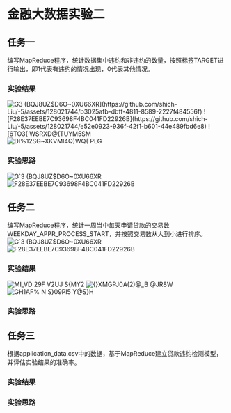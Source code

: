 # 金融大数据实验二
## 任务一
编写MapReduce程序，统计数据集中违约和⾮违约的数量，按照标签TARGET进⾏输出，即1代表有违约的情况出现，0代表其他情况。
### 实验结果

![G`3 (BQJ8UZ$D6O~0XU66XR](https://github.com/shich-Liu/-5/assets/128021744/b3025afb-dbff-4811-8589-2227f484556f)
![F28E37EEBE7C93698F4BC041FD22926B](https://github.com/shich-Liu/-5/assets/128021744/e52e0923-936f-42f1-b601-44e489fbd6e8)
![6`TO3( `WSR`XD@(TUYM5SM](https://github.com/shich-Liu/-5/assets/128021744/02d6c2c5-14f7-4ada-94d5-acb44f4d7dd8)
![DI%12SG~XKVMI4Q)WQ{ PLG](https://github.com/shich-Liu/-5/assets/128021744/1c8eafbb-8104-41bc-874b-d41769c55861)

### 实验思路
![G`3 (BQJ8UZ$D6O~0XU66XR](https://github.com/shich-Liu/-5/assets/128021744/b3025afb-dbff-4811-8589-2227f484556f)
![F28E37EEBE7C93698F4BC041FD22926B](https://github.com/shich-Liu/-5/assets/128021744/e52e0923-936f-42f1-b601-44e489fbd6e8)


## 任务二
编写MapReduce程序，统计⼀周当中每天申请贷款的交易数WEEKDAY_APPR_PROCESS_START，并按照交易数从⼤到⼩进⾏排序。
![G`3 (BQJ8UZ$D6O~0XU66XR](https://github.com/shich-Liu/-5/assets/128021744/b3025afb-dbff-4811-8589-2227f484556f)
![F28E37EEBE7C93698F4BC041FD22926B](https://github.com/shich-Liu/-5/assets/128021744/e52e0923-936f-42f1-b601-44e489fbd6e8)
### 实验结果
![MI_VD 29F V`2U`J S{MY2](https://github.com/shich-Liu/-5/assets/128021744/6ef71db6-2164-48dc-90e6-25356afc093b)
![{}X`MGPJ0A(2)@_B `@JR8W](https://github.com/shich-Liu/-5/assets/128021744/a999e03f-cfaa-4834-a2f2-03be4b8cee1e)
![GH1AF% N S}09PI5 Y@S}H](https://github.com/shich-Liu/-5/assets/128021744/3d1eb27d-3e35-45ef-ab00-8ebf2bd59982)
### 实验思路



## 任务三
根据application_data.csv中的数据，基于MapReduce建⽴贷款违约检测模型，并评估实验结果的准确率。
### 实验结果
### 实验思路

